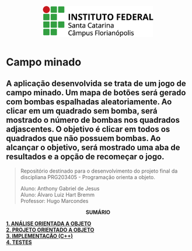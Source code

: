 <div align="center">
    <img src="logo_ifsc/ifsc-logo.png" 
         width="60%" 
         style="padding: 10px">
</div>

# Campo minado

##  A aplicação desenvolvida se trata de um jogo de campo minado. Um mapa de botões será gerado com bombas espalhadas aleatoriamente. Ao clicar em um quadrado sem bomba, será mostrado o número de bombas nos quadrados adjascentes. O objetivo é clicar em todos os quadrados que não possuem bombas. Ao alcançar o objetivo, será mostrado uma aba de resultados e a opção de recomeçar o jogo.

> Repositório destinado para o desenvolvimento do projeto final da discipliana PRG203405 - Programação orienta a objeto.  
> 
> Aluno: Anthony Gabriel de Jesus  
> Aluno: Álvaro Luiz Hart Bremm  
> Professor: Hugo Marcondes

<p align=center><strong>SUMÁRIO</strong></p>

[**1. ANÁLISE ORIENTADA A OBJETO**](./analise.md)<br>
[**2. PROJETO ORIENTADO A OBJETO**](./projeto.md)<br>
[**3. IMPLEMENTAÇÃO (C++)**](./implementacao.md)<br>
[**4. TESTES**](./testes.md)<br>
